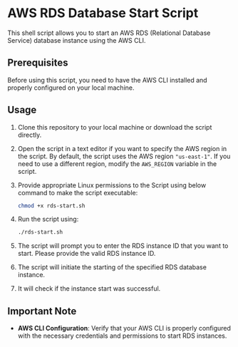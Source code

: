 # AWS RDS Database Start Script

This shell script allows you to start an AWS RDS (Relational Database Service) database instance using the AWS CLI.

## Prerequisites

Before using this script, you need to have the AWS CLI installed and properly configured on your local machine.


## Usage

1. Clone this repository to your local machine or download the script directly.

2. Open the script in a text editor if you want to specify the AWS region in the script. By default, the script uses the AWS region `"us-east-1"`. If you need to use a different region, modify the `AWS_REGION` variable in the script.

3. Provide appropriate Linux permissions to the Script using below command to make the script executable:

   ```bash
   chmod +x rds-start.sh

4. Run the script using:

   ```bash
   ./rds-start.sh

5. The script will prompt you to enter the RDS instance ID that you want to start. Please provide the valid RDS instance ID.

6. The script will initiate the starting of the specified RDS database instance.

7. It will check if the instance start was successful.
## Important Note
* **AWS CLI Configuration**: Verify that your AWS CLI is properly configured with the necessary credentials and permissions to start RDS instances.

